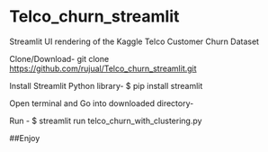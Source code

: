 # Telco_churn_streamlit
Streamlit UI rendering of the Kaggle Telco Customer Churn Dataset

Clone/Download-
git clone https://github.com/rujual/Telco_churn_streamlit.git

Install Streamlit Python library-
$ pip install streamlit

Open terminal and Go into downloaded directory-

Run - 
$ streamlit run telco_churn_with_clustering.py

##Enjoy
